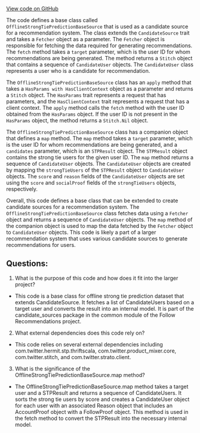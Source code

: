 [View code on GitHub](https://github.com/misbahsy/the-algorithm/follow-recommendations-service/common/src/main/scala/com/twitter/follow_recommendations/common/candidate_sources/stp/OfflineStrongTiePredictionBaseSource.scala)

The code defines a base class called `OfflineStrongTiePredictionBaseSource` that is used as a candidate source for a recommendation system. The class extends the `CandidateSource` trait and takes a `Fetcher` object as a parameter. The `Fetcher` object is responsible for fetching the data required for generating recommendations. The `fetch` method takes a `target` parameter, which is the user ID for whom recommendations are being generated. The method returns a `Stitch` object that contains a sequence of `CandidateUser` objects. The `CandidateUser` class represents a user who is a candidate for recommendation. 

The `OfflineStrongTiePredictionBaseSource` class has an `apply` method that takes a `HasParams with HasClientContext` object as a parameter and returns a `Stitch` object. The `HasParams` trait represents a request that has parameters, and the `HasClientContext` trait represents a request that has a client context. The `apply` method calls the `fetch` method with the user ID obtained from the `HasParams` object. If the user ID is not present in the `HasParams` object, the method returns a `Stitch.Nil` object.

The `OfflineStrongTiePredictionBaseSource` class has a companion object that defines a `map` method. The `map` method takes a `target` parameter, which is the user ID for whom recommendations are being generated, and a `candidates` parameter, which is an `STPResult` object. The `STPResult` object contains the strong tie users for the given user ID. The `map` method returns a sequence of `CandidateUser` objects. The `CandidateUser` objects are created by mapping the `strongTieUsers` of the `STPResult` object to `CandidateUser` objects. The `score` and `reason` fields of the `CandidateUser` objects are set using the `score` and `socialProof` fields of the `strongTieUsers` objects, respectively.

Overall, this code defines a base class that can be extended to create candidate sources for a recommendation system. The `OfflineStrongTiePredictionBaseSource` class fetches data using a `Fetcher` object and returns a sequence of `CandidateUser` objects. The `map` method of the companion object is used to map the data fetched by the `Fetcher` object to `CandidateUser` objects. This code is likely a part of a larger recommendation system that uses various candidate sources to generate recommendations for users.
## Questions: 
 1. What is the purpose of this code and how does it fit into the larger project? 
- This code is a base class for offline strong tie prediction dataset that extends CandidateSource. It fetches a list of CandidateUsers based on a target user and converts the result into an internal model. It is part of the candidate_sources package in the common module of the Follow Recommendations project.

2. What external dependencies does this code rely on? 
- This code relies on several external dependencies including com.twitter.hermit.stp.thriftscala, com.twitter.product_mixer.core, com.twitter.stitch, and com.twitter.strato.client.

3. What is the significance of the OfflineStrongTiePredictionBaseSource.map method? 
- The OfflineStrongTiePredictionBaseSource.map method takes a target user and a STPResult and returns a sequence of CandidateUsers. It sorts the strong tie users by score and creates a CandidateUser object for each user with an associated Reason object that includes an AccountProof object with a FollowProof object. This method is used in the fetch method to convert the STPResult into the necessary internal model.
